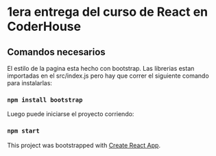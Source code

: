 # 1era entrega del curso de React en CoderHouse

## Comandos necesarios

El estilo de la pagina esta hecho con bootstrap.
Las librerias estan importadas en el src/index.js pero hay que correr el siguiente comando para instalarlas:

### `npm install bootstrap`

Luego puede iniciarse el proyecto corriendo:

### `npm start`

This project was bootstrapped with [Create React App](https://github.com/facebook/create-react-app).
